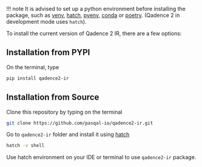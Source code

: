 !!! note
    It is advised to set up a python environment before installing the package, such as [venv](https://docs.python.org/3/library/venv.html#creating-virtual-environments), [hatch](https://hatch.pypa.io/latest/), [pyenv](https://github.com/pyenv/pyenv), [conda](https://docs.conda.io/projects/conda/en/latest/user-guide/install/index.html) or [poetry](https://python-poetry.org/). (Qadence 2 in development mode uses `hatch`).

To install the current version of Qadence 2 IR, there are a few options:

## Installation from PYPI

On the terminal, type

```bash
pip install qadence2-ir
```

## Installation from Source

Clone this repository by typing on the terminal

```bash
git clone https://github.com/pasqal-io/qadence2-ir.git
```

Go to `qadence2-ir` folder and install it using [hatch](https://hatch.pypa.io/latest/)

```bash
hatch -v shell
```

Use hatch environment on your IDE or terminal to use `qadence2-ir` package.
